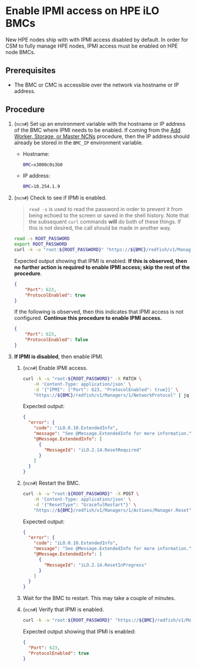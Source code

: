 # Enable IPMI access on HPE iLO BMCs

New HPE nodes ship with with IPMI access disabled by default. In order for CSM to fully manage HPE nodes, IPMI access must be enabled on HPE node BMCs.

## Prerequisites

- The BMC or CMC is accessible over the network via hostname or IP address.

## Procedure

1. (`ncn#`) Set up an environment variable with the hostname or IP address of the BMC where IPMI needs to be enabled. If coming from the
  [Add Worker, Storage, or Master NCNs](Add_Remove_Replace_NCNs/Add_Remove_Replace_NCNs.md#add-worker-storage-or-master-ncns)
  procedure, then the IP address should already be stored in the `BMC_IP` environment variable.

    - Hostname:

        ```bash
        BMC=x3000c0s3b0
        ```

    - IP address:

        ```bash
        BMC=10.254.1.9
        ```

1. (`ncn#`) Check to see if IPMI is enabled.

    > `read -s` is used to read the password in order to prevent it from being echoed to the screen or saved in the shell history.
    > Note that the subsequent `curl` commands **will** do both of these things. If this is not desired, the call should be made in
    > another way.

    ```bash
    read -s ROOT_PASSWORD
    export ROOT_PASSWORD
    curl -k -u "root:${ROOT_PASSWORD}" "https://${BMC}/redfish/v1/Managers/1/NetworkProtocol" | jq .IPMI
    ```

    Expected output showing that IPMI is enabled. **If this is observed, then no further action is required to enable IPMI access; skip the rest of the procedure**.

    ```json
    {
        "Port": 623,
        "ProtocolEnabled": true
    }
    ```

    If the following is observed, then this indicates that IPMI access is not configured. **Continue this procedure to enable IPMI access.**

    ```json
    {
        "Port": 623,
        "ProtocolEnabled": false
    }
    ```

1. **If IPMI is disabled**, then enable IPMI.

    1. (`ncn#`) Enable IPMI access.

        ```bash
        curl -k -u "root:${ROOT_PASSWORD}" -X PATCH \
            -H 'Content-Type: application/json' \
            -d '{"IPMI": {"Port": 623, "ProtocolEnabled": true}}' \
            "https://${BMC}/redfish/v1/Managers/1/NetworkProtocol" | jq
        ```

        Expected output:

        ```json
        {
          "error": {
            "code": "iLO.0.10.ExtendedInfo",
            "message": "See @Message.ExtendedInfo for more information.",
            "@Message.ExtendedInfo": [
              {
                "MessageId": "iLO.2.14.ResetRequired"
              }
            ]
          }
        }
        ```

    1. (`ncn#`) Restart the BMC.

        ```bash
        curl -k -u "root:${ROOT_PASSWORD}" -X POST \
            -H 'Content-Type: application/json' \
            -d '{"ResetType": "GracefulRestart"}' \
            "https://${BMC}/redfish/v1/Managers/1/Actions/Manager.Reset" | jq
        ```

        Expected output:

        ```json
        {
          "error": {
            "code": "iLO.0.10.ExtendedInfo",
            "message": "See @Message.ExtendedInfo for more information.",
            "@Message.ExtendedInfo": [
              {
                "MessageId": "iLO.2.14.ResetInProgress"
              }
            ]
          }
        }
        ```

    1. Wait for the BMC to restart. This may take a couple of minutes.

    1. (`ncn#`) Verify that IPMI is enabled.

        ```bash
        curl -k -u "root:${ROOT_PASSWORD}" "https://${BMC}/redfish/v1/Managers/1/NetworkProtocol" | jq .IPMI
        ```

        Expected output showing that IPMI is enabled:

        ```json
        {
          "Port": 623,
          "ProtocolEnabled": true
        }
        ```
